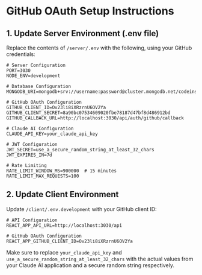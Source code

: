 # GitHub OAuth Setup Instructions

## 1. Update Server Environment (.env file)

Replace the contents of `/server/.env` with the following, using your GitHub credentials:

```
# Server Configuration
PORT=3030
NODE_ENV=development

# Database Configuration
MONGODB_URI=mongodb+srv://username:password@cluster.mongodb.net/codeinsight

# GitHub OAuth Configuration
GITHUB_CLIENT_ID=Ov23li8iXRzrnU6OV2Ya
GITHUB_CLIENT_SECRET=8a90bc07534609020fbe78187d47bf8d486912bd
GITHUB_CALLBACK_URL=http://localhost:3030/api/auth/github/callback

# Claude AI Configuration
CLAUDE_API_KEY=your_claude_api_key

# JWT Configuration
JWT_SECRET=use_a_secure_random_string_at_least_32_chars
JWT_EXPIRES_IN=7d

# Rate Limiting
RATE_LIMIT_WINDOW_MS=900000  # 15 minutes
RATE_LIMIT_MAX_REQUESTS=100
```

## 2. Update Client Environment

Update `/client/.env.development` with your GitHub client ID:

```
# API Configuration
REACT_APP_API_URL=http://localhost:3030/api

# GitHub OAuth Configuration
REACT_APP_GITHUB_CLIENT_ID=Ov23li8iXRzrnU6OV2Ya
```

Make sure to replace `your_claude_api_key` and `use_a_secure_random_string_at_least_32_chars` with the actual values from your Claude AI application and a secure random string respectively.
